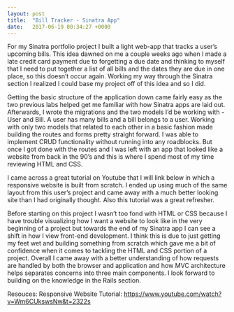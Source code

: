```yaml
---
layout: post
title:  "Bill Tracker - Sinatra App"
date:   2017-06-19 00:34:27 +0000
---
```




For my Sinatra portfolio project I built a light web-app that tracks a user’s upcoming bills. This idea dawned on me a couple weeks ago when I made a late credit card payment due to forgetting a due date and thinking to myself that I need to put together a list of all bills and the dates they are due in one place, so this doesn’t occur again. Working my way through the Sinatra section I realized I could base my project off of this idea and so I did.

Getting the basic structure of the application down came fairly easy as the two previous labs helped get me familiar with how Sinatra apps are laid out. Afterwards, I wrote the migrations and the two models I’d be working with - User and Bill. A user has many bills and a bill belongs to a user. Working with only two models that related to each other in a basic fashion made building the routes and forms pretty straight forward. I was able to implement CRUD functionality without running into any roadblocks. But once I got done with the routes and I was left with an app that looked like a website from back in the 90’s and this is where I spend most of my time reviewing HTML and CSS.

I came across a great tutorial on Youtube that I will link below in which a responsive website is built from scratch. I ended up using much of the same layout from this user’s project and came away with a much better looking site than I had originally thought. Also this tutorial was a great refresher. 

Before starting on this project I wasn’t too fond with HTML or CSS because I have trouble visualizing how I want a website to look like in the very beginning of a project but towards the end of my Sinatra app I can see a shift in how I view front-end development. I think this is due to just getting my feet wet and building something from scratch which gave me a bit of confidence when it comes to tackling the HTML and CSS portion of a project. Overall I came away with a better understanding of how requests are handled by both the browser and application and how MVC architecture helps separates concerns into three main components. I look forward to building on the knowledge in the Rails section.    

Resouces:
Responsive Website Tutorial: https://www.youtube.com/watch?v=Wm6CUkswsNw&t=2322s

